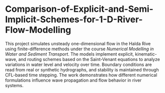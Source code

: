 # Comparison-of-Explicit-and-Semi-Implicit-Schemes-for-1-D-River-Flow-Modelling
This project simulates unsteady one-dimensional flow in the Halda Rive using finite-difference methods under the course *Numerical Modelling in Water and Sediment Transport*. The models implement explicit, kinematic-wave, and routing schemes based on the Saint-Venant equations to analyze variations in water level and velocity over time. Boundary conditions are read from real or synthetic hydrographs, and stability is maintained through CFL-based time stepping. The work demonstrates how different numerical formulations influence wave propagation and flow behavior in river systems.
